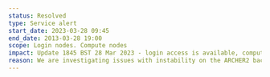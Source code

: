 ```yaml
---
status: Resolved
type: Service alert
start_date: 2023-03-28 09:45
end_date: 2013-03-28 19:00
scope: Login nodes. Compute nodes
impact: Update 1845 BST 28 Mar 2023 - login access is available, compute nodes in process of being brought back into service. Jobs can be submitted and will start once the compute nodes are available.<br/> Original impact - new login sessions have been blocked. Existing login sessions may become unresponsive. All new jobs on the compute nodes have been prevented from starting. Current running work may fail or run slow.
reason: We are investigating issues with instability on the ARCHER2 backend cluster
---
```

